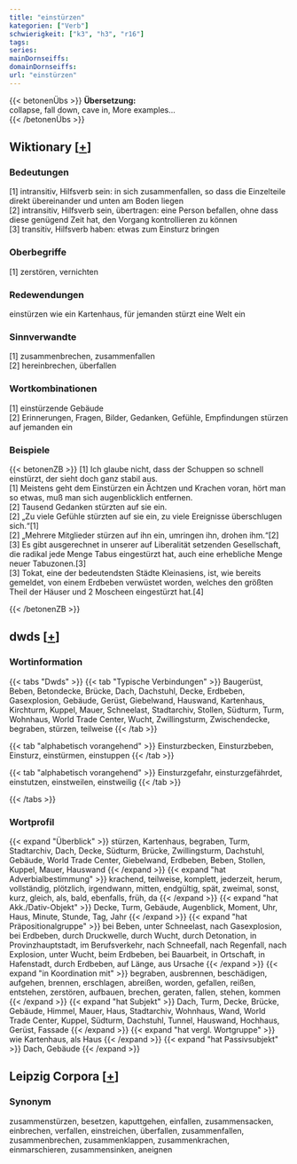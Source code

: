 ```yaml
---
title: "einstürzen"
kategorien: ["Verb"]
schwierigkeit: ["k3", "h3", "r16"]
tags:
series:
mainDornseiffs:
domainDornseiffs:
url: "einstürzen"
---
```


{{< betonenÜbs >}}
**Übersetzung:**  
collapse, fall down, cave in, More examples...  
{{< /betonenÜbs >}}

## Wiktionary [[+](https://de.wiktionary.org/wiki/einstürzen)]

### Bedeutungen
[1] intransitiv, Hilfsverb sein: in sich zusammenfallen, so dass die Einzelteile direkt übereinander und unten am Boden liegen  
[2] intransitiv, Hilfsverb sein, übertragen: eine Person befallen, ohne dass diese genügend Zeit hat, den Vorgang kontrollieren zu können  
[3] transitiv, Hilfsverb haben: etwas zum Einsturz bringen  

### Oberbegriffe
[1] zerstören, vernichten  

### Redewendungen
einstürzen wie ein Kartenhaus, für jemanden stürzt eine Welt ein  

### Sinnverwandte
[1] zusammenbrechen, zusammenfallen  
[2] hereinbrechen, überfallen  

### Wortkombinationen
[1] einstürzende Gebäude  
[2] Erinnerungen, Fragen, Bilder, Gedanken, Gefühle, Empfindungen stürzen auf jemanden ein  

### Beispiele
{{< betonenZB >}}
[1] Ich glaube nicht, dass der Schuppen so schnell einstürzt, der sieht doch ganz stabil aus.  
[1] Meistens geht dem Einstürzen ein Ächtzen und Krachen voran, hört man so etwas, muß man sich augenblicklich entfernen.  
[2] Tausend Gedanken stürzten auf sie ein.  
[2] „Zu viele Gefühle stürzten auf sie ein, zu viele Ereignisse überschlugen sich.“[1]  
[2] „Mehrere Mitglieder stürzen auf ihn ein, umringen ihn, drohen ihm.“[2]  
[3] Es gibt ausgerechnet in unserer auf Liberalität setzenden Gesellschaft, die radikal jede Menge Tabus eingestürzt hat, auch eine erhebliche Menge neuer Tabuzonen.[3]  
[3] Tokat, eine der bedeutendsten Städte Kleinasiens, ist, wie bereits gemeldet, von einem Erdbeben verwüstet worden, welches den größten Theil der Häuser und 2 Moscheen eingestürzt hat.[4]  

{{< /betonenZB >}}


## dwds [[+](https://www.dwds.de/wb/einstürzen)]

### Wortinformation
{{< tabs "Dwds" >}}
{{< tab "Typische Verbindungen" >}}
Baugerüst, Beben, Betondecke, Brücke, Dach, Dachstuhl, Decke, Erdbeben, Gasexplosion, Gebäude, Gerüst, Giebelwand, Hauswand, Kartenhaus, Kirchturm, Kuppel, Mauer, Schneelast, Stadtarchiv, Stollen, Südturm, Turm, Wohnhaus, World Trade Center, Wucht, Zwillingsturm, Zwischendecke, begraben, stürzen, teilweise
{{< /tab >}}

{{< tab "alphabetisch vorangehend" >}}
Einsturzbecken, Einsturzbeben, Einsturz, einstürmen, einstuppen
{{< /tab >}}

{{< tab "alphabetisch vorangehend" >}}
Einsturzgefahr, einsturzgefährdet, einstutzen, einstweilen, einstweilig
{{< /tab >}}

{{< /tabs >}}

### Wortprofil
{{< expand "Überblick" >}} stürzen, Kartenhaus, begraben, Turm, Stadtarchiv, Dach, Decke, Südturm, Brücke, Zwillingsturm, Dachstuhl, Gebäude, World Trade Center, Giebelwand, Erdbeben, Beben, Stollen, Kuppel, Mauer, Hauswand {{< /expand >}}
{{< expand "hat Adverbialbestimmung" >}} krachend, teilweise, komplett, jederzeit, herum, vollständig, plötzlich, irgendwann, mitten, endgültig, spät, zweimal, sonst, kurz, gleich, als, bald, ebenfalls, früh, da {{< /expand >}}
{{< expand "hat Akk./Dativ-Objekt" >}} Decke, Turm, Gebäude, Augenblick, Moment, Uhr, Haus, Minute, Stunde, Tag, Jahr {{< /expand >}}
{{< expand "hat Präpositionalgruppe" >}} bei Beben, unter Schneelast, nach Gasexplosion, bei Erdbeben, durch Druckwelle, durch Wucht, durch Detonation, in Provinzhauptstadt, im Berufsverkehr, nach Schneefall, nach Regenfall, nach Explosion, unter Wucht, beim Erdbeben, bei Bauarbeit, in Ortschaft, in Hafenstadt, durch Erdbeben, auf Länge, aus Ursache {{< /expand >}}
{{< expand "in Koordination mit" >}} begraben, ausbrennen, beschädigen, aufgehen, brennen, erschlagen, abreißen, worden, gefallen, reißen, entstehen, zerstören, aufbauen, brechen, geraten, fallen, stehen, kommen {{< /expand >}}
{{< expand "hat Subjekt" >}} Dach, Turm, Decke, Brücke, Gebäude, Himmel, Mauer, Haus, Stadtarchiv, Wohnhaus, Wand, World Trade Center, Kuppel, Südturm, Dachstuhl, Tunnel, Hauswand, Hochhaus, Gerüst, Fassade {{< /expand >}}
{{< expand "hat vergl. Wortgruppe" >}} wie Kartenhaus, als Haus {{< /expand >}}
{{< expand "hat Passivsubjekt" >}} Dach, Gebäude {{< /expand >}}

## Leipzig Corpora [[+](https://corpora.uni-leipzig.de/en/res?word=einstürzen&corpusId=deu_newscrawl-public_2018)]


### Synonym
zusammenstürzen, besetzen, kaputtgehen, einfallen, zusammensacken, einbrechen, verfallen, einstreichen, überfallen, zusammenfallen, zusammenbrechen, zusammenklappen, zusammenkrachen, einmarschieren, zusammensinken, aneignen

